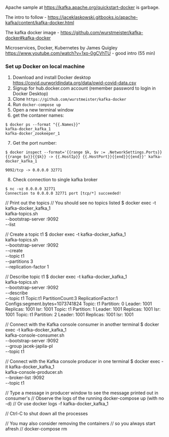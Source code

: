 Apache sample at https://kafka.apache.org/quickstart-docker is garbage.

The intro to follow - https://jaceklaskowski.gitbooks.io/apache-kafka/content/kafka-docker.html

The kafka docker image - https://github.com/wurstmeister/kafka-docker#kafka-docker

Microservices, Docker, Kubernetes by James Quigley https://www.youtube.com/watch?v=1xo-0gCVhTU - good intro (55 min)

### Set up Docker on local machine
1. Download and install Docker desktop https://covid.ourworldindata.org/data/owid-covid-data.csv
2. Signup for hub.docker.com account (remember password to login in Docker Desktop)
3. Clone `https://github.com/wurstmeister/kafka-docker`
4. Run `docker-compose up`
5. Open a new terminal window
6. get the contaner names: 
```
$ docker ps --format "{{.Names}}"
kafka-docker_kafka_1
kafka-docker_zookeeper_1
```
7. Get the port number: 
```
$ docker inspect --format='{{range $k, $v := .NetworkSettings.Ports}}{{range $v}}{{$k}} -> {{.HostIp}} {{.HostPort}}{{end}}{{end}}' kafka-docker_kafka_1

9092/tcp -> 0.0.0.0 32771
```
8. Check connection to single kafka broker
```
$ nc -vz 0.0.0.0 32771
Connection to 0.0.0.0 32771 port [tcp/*] succeeded!
```

// Print out the topics
// You should see no topics listed
$ docker exec -t kafka-docker_kafka_1 \
  kafka-topics.sh \
    --bootstrap-server :9092 \
    --list

// Create a topic t1
$ docker exec -t kafka-docker_kafka_1 \
  kafka-topics.sh \
    --bootstrap-server :9092 \
    --create \
    --topic t1 \
    --partitions 3 \
    --replication-factor 1

// Describe topic t1
$ docker exec -t kafka-docker_kafka_1 \
  kafka-topics.sh \
    --bootstrap-server :9092 \
    --describe \
    --topic t1
Topic:t1    PartitionCount:3    ReplicationFactor:1 Configs:segment.bytes=1073741824
    Topic: t1   Partition: 0    Leader: 1001    Replicas: 1001  Isr: 1001
    Topic: t1   Partition: 1    Leader: 1001    Replicas: 1001  Isr: 1001
    Topic: t1   Partition: 2    Leader: 1001    Replicas: 1001  Isr: 1001

// Connect with the Kafka console consumer in another terminal
$ docker exec -t kafka-docker_kafka_1 \
  kafka-console-consumer.sh \
    --bootstrap-server :9092 \
    --group jacek-japila-pl \
    --topic t1

// Connect with the Kafka console producer in one terminal
$ docker exec -it kafka-docker_kafka_1 \
  kafka-console-producer.sh \
    --broker-list :9092 \
    --topic t1

// Type a message in producer window to see the message printed out in consumer's
// Observe the logs of the running docker-compose up (with no -d)
// Or use docker logs -f kafka-docker_kafka_1

// Ctrl-C to shut down all the processes

// You may also consider removing the containers
// so you always start afresh
// docker-compose rm

